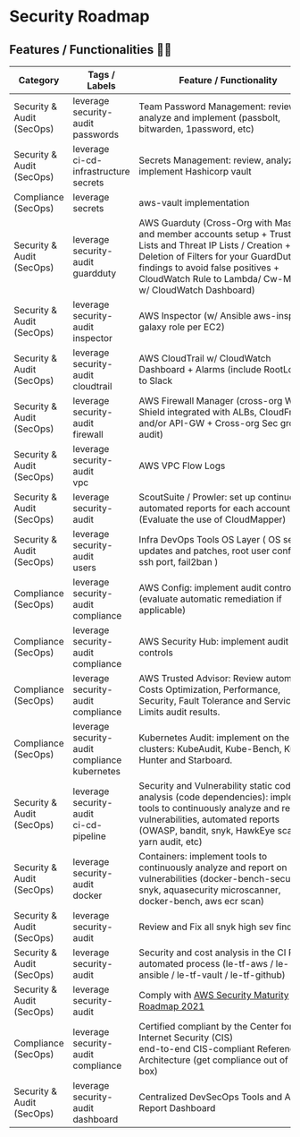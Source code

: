 # Security Roadmap
## Features / Functionalities 🔐✅

| Category                     | Tags / Labels                                              | <div style="width:320px">Feature / Functionality</div>                                                                                                                                                                                                                                         | Status  | Doc |
| ---------------------------- | ---------------------------------------------------------- | ---------------------------------------------------------------------------------------------------------------------------------------------------------------------------------------------------------------------------------------------------------------------------------------------- | ------- | --- |
| Security &<br>Audit (SecOps) | leverage<br>security-audit<br>passwords                    | <div style="width:320px">Team Password Management: review, analyze and implement (passbolt, bitwarden, 1password, etc)</div>                                                                                                                                                                   |  ✅      | ❌ |
| Security &<br>Audit (SecOps) | leverage<br>ci-cd-infrastructure<br>secrets                | <div style="width:320px">Secrets Management: review, analyze and implement Hashicorp vault</div>                                                                                                                                                                                               | 2021 Q1 | ❌ |
| Compliance<br>(SecOps)       | leverage<br>secrets                                        | <div style="width:320px">aws-vault implementation</div>                                                                                                                                                                                                                                        | 2021 Q1 | ❌ |
| Security &<br>Audit (SecOps) | leverage<br>security-audit<br>guardduty<br>                | <div style="width:320px">AWS Guarduty (Cross-Org with Master and member accounts setup + Trusted IP Lists and Threat IP Lists / Creation + Deletion of Filters for your GuardDuty findings to avoid false positives + CloudWatch Rule to Lambda/ Cw-Metrics w/ CloudWatch Dashboard)</div>    | ✅       | ❌ |
| Security &<br>Audit (SecOps) | leverage<br>security-audit<br>inspector                    | <div style="width:320px">AWS Inspector (w/ Ansible aws-inspector galaxy role per EC2)</div>                                                                                                                                                                                                     | 2021 Q3 | ❌ |
| Security &<br>Audit (SecOps) | leverage<br>security-audit<br>cloudtrail                   | <div style="width:320px">AWS CloudTrail w/ CloudWatch Dashboard + Alarms (include RootLogin) to Slack</div>                                                                                                                                                                                    |  ✅      | ❌ |
| Security &<br>Audit (SecOps) | leverage<br>security-audit<br>firewall                     | <div style="width:320px">AWS Firewall Manager (cross-org WAF + Shield integrated with ALBs, CloudFront and/or API-GW + Cross-org Sec group audit)</div>                                                                                                                                        |  ✅      | ❌ |
| Security &<br>Audit (SecOps) | leverage<br>security-audit<br>vpc                          | <div style="width:320px">AWS VPC Flow Logs</div>                                                                                                                                                                                                                                               |  ✅      | ❌ |
| Security &<br>Audit (SecOps) | leverage<br>security-audit                                 | <div style="width:320px">ScoutSuite / Prowler: set up continuous, automated reports for each account (Evaluate the use of CloudMapper)</div>                                                                                                                                                   | 2021 Q2 | ❌ |
| Security &<br>Audit (SecOps) | leverage<br>security-audit<br>users                        | <div style="width:320px">Infra DevOps Tools OS Layer ( OS security updates and patches, root user config, ssh port, fail2ban )</div>                                                                                                                                                           |  ✅      | ❌ |
| Compliance<br>(SecOps)       | leverage<br>security-audit<br>compliance<br>               | <div style="width:320px">AWS Config: implement audit controls (evaluate automatic remediation if applicable)</div>                                                                                                                                                                             |  ✅      | ❌ |
| Compliance<br>(SecOps)       | leverage<br>security-audit<br>compliance<br>               | <div style="width:320px">AWS Security Hub: implement audit controls</div>                                                                                                                                                                                                                      | 2021 Q3 | ❌ |
| Compliance<br>(SecOps)       | leverage<br>security-audit<br>compliance<br>               | <div style="width:320px">AWS Trusted Advisor: Review automated Costs Optimization, Performance, Security, Fault Tolerance and Service Limits audit results.</div>                                                                                                                              |  ✅      | ❌ |
| Compliance<br>(SecOps)       | leverage<br>security-audit<br>compliance<br>kubernetes<br> | <div style="width:320px">Kubernetes Audit: implement on the clusters: KubeAudit, Kube-Bench, Kube-Hunter and Starboard.</div>                                                                                                                                                                  | 2021 Q2 | ❌ |
| Security &<br>Audit (SecOps) | leverage<br>security-audit<br>ci-cd-pipeline               | <div style="width:320px">Security and Vulnerability static code analysis (code dependencies): implement tools to continuously analyze and report vulnerabilities, automated reports (OWASP, bandit, snyk, HawkEye scanner, yarn audit, etc)</div>                                              | 2021 Q2 | ❌ |
| Security &<br>Audit (SecOps) | leverage<br>security-audit<br>docker                       | <div style="width:320px">Containers: implement tools to continuously analyze and report on vulnerabilities (docker-bench-security, snyk, aquasecurity microscanner, docker-bench, aws ecr scan)</div>                                                                                          |  ✅      | ❌ |
| Security &<br>Audit (SecOps) | leverage<br>security-audit                                 | <div style="width:320px">Review and Fix all snyk high sev findings</div>                                                                                                                                                                                                                       | 2021 Q2 | ❌ |
| Security &<br>Audit (SecOps) | leverage<br>security-audit                                 | <div style="width:320px">Security and cost analysis in the CI PR automated process (le-tf-aws / le-ansible / le-tf-vault / le-tf-github)</div>                                                                                                                                 | 2021 Q1 | ❌ |
| Security &<br>Audit (SecOps) | leverage<br>security-audit                                 | <div style="width:320px">Comply with [AWS Security Maturity Roadmap 2021](https://summitroute.com/blog/2021/01/12/2021\_aws\_security\_maturity\_roadmap\_2021/) </div>                                                                                                                        | 2021 Q2 | ❌ |
| Compliance<br>(SecOps)       | leverage<br>security-audit<br>compliance                   | <div style="width:320px">Certified compliant by the Center for Internet Security (CIS)<br>end-to-end CIS-compliant Reference Architecture (get compliance out of the box)</div>                                                                                                                | 2021 Q2 | ❌ |
| Security &<br>Audit (SecOps) | leverage<br>security-audit<br>dashboard                    | <div style="width:320px">Centralized DevSecOps Tools and Audit Report Dashboard</div>                                                                                                                                                                                                          | 2021 Q3 | ❌ | 
